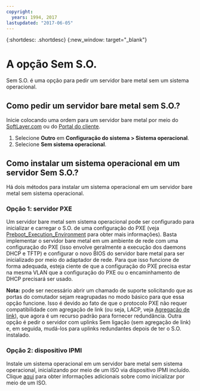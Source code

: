 ```yaml
---
copyright:
  years: 1994, 2017
lastupdated: "2017-06-05"
---
```


{:shortdesc: .shortdesc}
{:new_window: target="_blank"}

# A opção Sem S.O.

Sem S.O. é uma opção para pedir um servidor bare metal sem um sistema operacional.

## Como pedir um servidor bare metal sem S.O.?

Inicie colocando uma ordem para um servidor bare metal por meio do [SoftLayer.com](softlayer.com) ou do [Portal do cliente](https://control.softlayer.com).

1. Selecione **Outro** em **Configuração do sistema > Sistema operacional**.
2. Selecione **Sem sistema operacional**.

## Como instalar um sistema operacional em um servidor Sem S.O.?

Há dois métodos para instalar um sistema operacional em um servidor bare metal sem sistema operacional.

### Opção 1: servidor PXE

Um servidor bare metal sem sistema operacional pode ser configurado para inicializar e carregar o S.O. de uma configuração do PXE (veja [Preboot_Execution_Environment](http://en.wikipedia.org/wiki/Preboot_Execution_Environment) para obter mais informações). Basta implementar o servidor bare metal em um ambiente de rede com uma configuração do PXE (isso envolve geralmente a execução dos daemons DHCP e TFTP) e configurar o novo BIOS do servidor bare metal para ser inicializado por meio do adaptador de rede. Para que isso funcione de forma adequada, esteja ciente de que a configuração do PXE precisa estar na mesma VLAN que a configuração do PXE ou o encaminhamento de DHCP precisará ser usado.

**Nota:** pode ser necessário abrir um chamado de suporte solicitando que as portas do comutador sejam reagrupadas no modo básico para que essa opção funcione. Isso é devido ao fato de que o protocolo PXE não requer compatibilidade com agregação de link (ou seja, LACP, veja [Agregação de link](http://en.wikipedia.org/wiki/Link_aggregation)), que agora é um recurso padrão para fornecer redundância. Outra opção é pedir o servidor com uplinks Sem ligação (sem agregação de link) e, em seguida, mudá-los para uplinks redundantes depois de ter o S.O. instalado.

### Opção 2: dispositivo IPMI

Instale um sistema operacional em um servidor bare metal sem sistema operacional, inicializando por meio de um ISO via dispositivo IPMI incluído. Clique [aqui](mount-iso-bare-metal-server.html) para obter informações adicionais sobre como inicializar por meio de um ISO.
